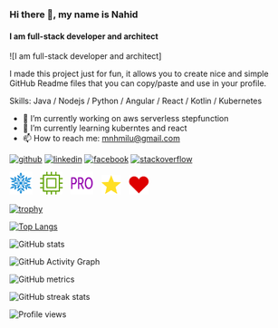### Hi there 👋, my name is Nahid
#### I am full-stack developer and architect
![I am full-stack developer and architect]

I made this project just for fun, it allows you to create nice and simple GitHub Readme files that you can copy/paste and use in your profile.

Skills: Java / Nodejs / Python / Angular / React / Kotlin / Kubernetes 

- 🔭 I’m currently working on aws serverless stepfunction 
- 🌱 I’m currently learning kuberntes and react 
- 📫 How to reach me: mnhmilu@gmail.com 


[<img src='https://cdn.jsdelivr.net/npm/simple-icons@3.0.1/icons/github.svg' alt='github' height='40'>](https://github.com/mnhmilu)  [<img src='https://cdn.jsdelivr.net/npm/simple-icons@3.0.1/icons/linkedin.svg' alt='linkedin' height='40'>](https://www.linkedin.com/in/https://www.linkedin.com/in/nahossain//)  [<img src='https://cdn.jsdelivr.net/npm/simple-icons@3.0.1/icons/facebook.svg' alt='facebook' height='40'>](https://www.facebook.com/https://www.facebook.com/mnhmilu)  [<img src='https://cdn.jsdelivr.net/npm/simple-icons@3.0.1/icons/stackoverflow.svg' alt='stackoverflow' height='40'>](https://stackoverflow.com/users/https://stackoverflow.com/users/1206344/mnhmilu)  

<a href='https://archiveprogram.github.com/'><img src='https://raw.githubusercontent.com/acervenky/animated-github-badges/master/assets/acbadge.gif' width='40' height='40'></a> <a href='https://docs.github.com/en/developers'><img src='https://raw.githubusercontent.com/acervenky/animated-github-badges/master/assets/devbadge.gif' width='40' height='40'></a> <a href='https://github.com/pricing'><img src='https://raw.githubusercontent.com/acervenky/animated-github-badges/master/assets/pro.gif' width='40' height='40'></a> <a href='https://stars.github.com/'><img src='https://raw.githubusercontent.com/acervenky/animated-github-badges/master/assets/starbadge.gif' width='35' height='35'></a> <a href='https://docs.github.com/en/github/supporting-the-open-source-community-with-github-sponsors'><img src='https://raw.githubusercontent.com/acervenky/animated-github-badges/master/assets/sponsorbadge.gif' width='35' height='35'></a> 

[![trophy](https://github-profile-trophy.vercel.app/?username=mnhmilu)](https://github.com/ryo-ma/github-profile-trophy)

[![Top Langs](https://github-readme-stats.vercel.app/api/top-langs/?username=mnhmilu)](https://github.com/anuraghazra/github-readme-stats)

![GitHub stats](https://github-readme-stats.vercel.app/api?username=mnhmilu&show_icons=true&count_private=true)  

![GitHub Activity Graph](https://activity-graph.herokuapp.com/graph?username=mnhmilu)  

![GitHub metrics](https://metrics.lecoq.io/mnhmilu)  

![GitHub streak stats](https://streak-stats.demolab.com/?user=mnhmilu)  

![Profile views](https://gpvc.arturio.dev/mnhmilu)  
